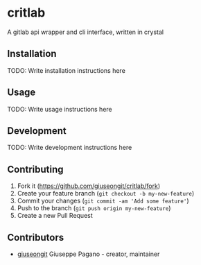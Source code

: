 # critlab

A gitlab api wrapper and cli interface, written in crystal

## Installation

TODO: Write installation instructions here

## Usage

TODO: Write usage instructions here

## Development

TODO: Write development instructions here

## Contributing

1. Fork it (<https://github.com/giuseongit/critlab/fork>)
2. Create your feature branch (`git checkout -b my-new-feature`)
3. Commit your changes (`git commit -am 'Add some feature'`)
4. Push to the branch (`git push origin my-new-feature`)
5. Create a new Pull Request

## Contributors

- [giuseongit](https://github.com/giuseongit) Giuseppe Pagano - creator, maintainer
